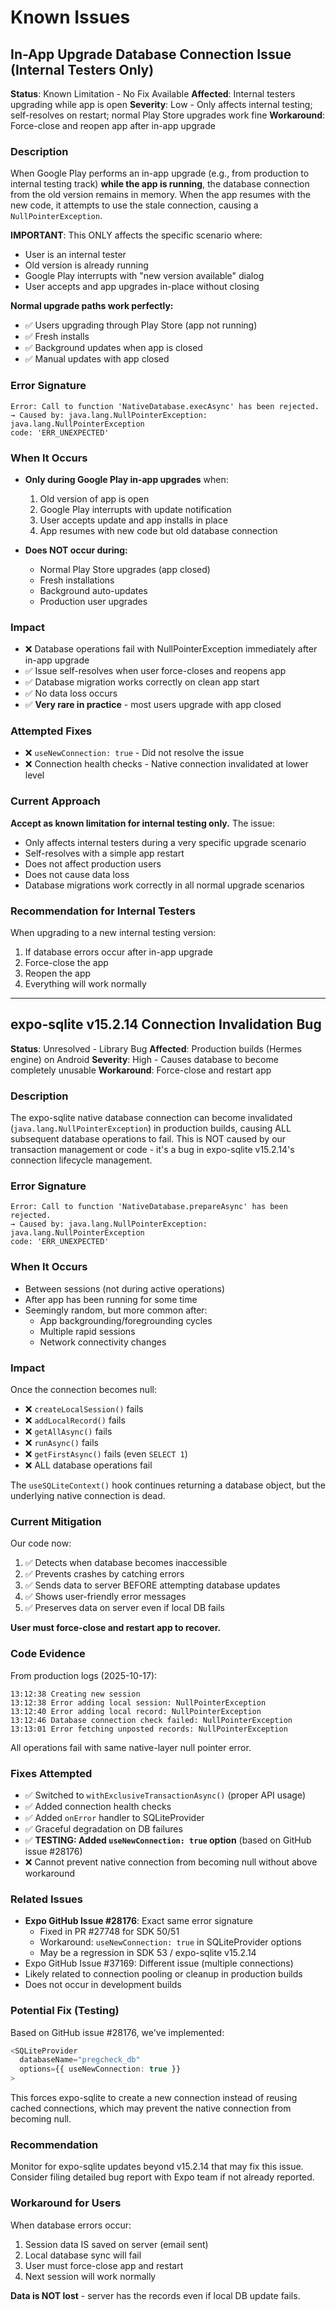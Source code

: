 # Known Issues

## In-App Upgrade Database Connection Issue (Internal Testers Only)

**Status**: Known Limitation - No Fix Available
**Affected**: Internal testers upgrading while app is open
**Severity**: Low - Only affects internal testing; self-resolves on restart; normal Play Store upgrades work fine
**Workaround**: Force-close and reopen app after in-app upgrade

### Description

When Google Play performs an in-app upgrade (e.g., from production to internal testing track) **while the app is running**, the database connection from the old version remains in memory. When the app resumes with the new code, it attempts to use the stale connection, causing a `NullPointerException`.

**IMPORTANT**: This ONLY affects the specific scenario where:
- User is an internal tester
- Old version is already running
- Google Play interrupts with "new version available" dialog
- User accepts and app upgrades in-place without closing

**Normal upgrade paths work perfectly:**
- ✅ Users upgrading through Play Store (app not running)
- ✅ Fresh installs
- ✅ Background updates when app is closed
- ✅ Manual updates with app closed

### Error Signature

```
Error: Call to function 'NativeDatabase.execAsync' has been rejected.
→ Caused by: java.lang.NullPointerException: java.lang.NullPointerException
code: 'ERR_UNEXPECTED'
```

### When It Occurs

- **Only during Google Play in-app upgrades** when:
  1. Old version of app is open
  2. Google Play interrupts with update notification
  3. User accepts update and app installs in place
  4. App resumes with new code but old database connection

- **Does NOT occur during:**
  - Normal Play Store upgrades (app closed)
  - Fresh installations
  - Background auto-updates
  - Production user upgrades

### Impact

- ❌ Database operations fail with NullPointerException immediately after in-app upgrade
- ✅ Issue self-resolves when user force-closes and reopens app
- ✅ Database migration works correctly on clean app start
- ✅ No data loss occurs
- ✅ **Very rare in practice** - most users upgrade with app closed

### Attempted Fixes

- ❌ `useNewConnection: true` - Did not resolve the issue
- ❌ Connection health checks - Native connection invalidated at lower level

### Current Approach

**Accept as known limitation for internal testing only.** The issue:
- Only affects internal testers during a very specific upgrade scenario
- Self-resolves with a simple app restart
- Does not affect production users
- Does not cause data loss
- Database migrations work correctly in all normal upgrade scenarios

### Recommendation for Internal Testers

When upgrading to a new internal testing version:
1. If database errors occur after in-app upgrade
2. Force-close the app
3. Reopen the app
4. Everything will work normally

---

## expo-sqlite v15.2.14 Connection Invalidation Bug

**Status**: Unresolved - Library Bug
**Affected**: Production builds (Hermes engine) on Android
**Severity**: High - Causes database to become completely unusable
**Workaround**: Force-close and restart app

### Description

The expo-sqlite native database connection can become invalidated (`java.lang.NullPointerException`) in production builds, causing ALL subsequent database operations to fail. This is NOT caused by our transaction management or code - it's a bug in expo-sqlite v15.2.14's connection lifecycle management.

### Error Signature

```
Error: Call to function 'NativeDatabase.prepareAsync' has been rejected.
→ Caused by: java.lang.NullPointerException: java.lang.NullPointerException
code: 'ERR_UNEXPECTED'
```

### When It Occurs

- Between sessions (not during active operations)
- After app has been running for some time
- Seemingly random, but more common after:
  - App backgrounding/foregrounding cycles
  - Multiple rapid sessions
  - Network connectivity changes

### Impact

Once the connection becomes null:
- ❌ `createLocalSession()` fails
- ❌ `addLocalRecord()` fails
- ❌ `getAllAsync()` fails
- ❌ `runAsync()` fails
- ❌ `getFirstAsync()` fails (even `SELECT 1`)
- ❌ ALL database operations fail

The `useSQLiteContext()` hook continues returning a database object, but the underlying native connection is dead.

### Current Mitigation

Our code now:
1. ✅ Detects when database becomes inaccessible
2. ✅ Prevents crashes by catching errors
3. ✅ Sends data to server BEFORE attempting database updates
4. ✅ Shows user-friendly error messages
5. ✅ Preserves data on server even if local DB fails

**User must force-close and restart app to recover.**

### Code Evidence

From production logs (2025-10-17):
```
13:12:38 Creating new session
13:12:38 Error adding local session: NullPointerException
13:12:40 Error adding local record: NullPointerException
13:12:46 Database connection check failed: NullPointerException
13:13:01 Error fetching unposted records: NullPointerException
```

All operations fail with same native-layer null pointer error.

### Fixes Attempted

- ✅ Switched to `withExclusiveTransactionAsync()` (proper API usage)
- ✅ Added connection health checks
- ✅ Added `onError` handler to SQLiteProvider
- ✅ Graceful degradation on DB failures
- ✅ **TESTING: Added `useNewConnection: true` option** (based on GitHub issue #28176)
- ❌ Cannot prevent native connection from becoming null without above workaround

### Related Issues

- **Expo GitHub Issue #28176**: Exact same error signature
  - Fixed in PR #27748 for SDK 50/51
  - Workaround: `useNewConnection: true` in SQLiteProvider options
  - May be a regression in SDK 53 / expo-sqlite v15.2.14
- Expo GitHub Issue #37169: Different issue (multiple connections)
- Likely related to connection pooling or cleanup in production builds
- Does not occur in development builds

### Potential Fix (Testing)

Based on GitHub issue #28176, we've implemented:
```typescript
<SQLiteProvider
  databaseName="pregcheck_db"
  options={{ useNewConnection: true }}
>
```

This forces expo-sqlite to create a new connection instead of reusing cached connections, which may prevent the native connection from becoming null.

### Recommendation

Monitor for expo-sqlite updates beyond v15.2.14 that may fix this issue. Consider filing detailed bug report with Expo team if not already reported.

### Workaround for Users

When database errors occur:
1. Session data IS saved on server (email sent)
2. Local database sync will fail
3. User must force-close app and restart
4. Next session will work normally

**Data is NOT lost** - server has the records even if local DB update fails.

